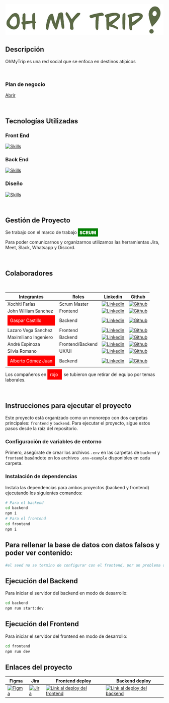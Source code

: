 [![Global Link](/resources/logo.webp)](https://frontend-nu-five-59.vercel.app/)

## Descripción

<p>OhMyTrip es una red social que se enfoca en destinos atípicos</p>

<br/>

### Plan de negocio

[Abrir](./resources/plan-de-negocios.md)

<br/>

## Tecnologías Utilizadas

### Front End

[![Skills](https://skillicons.dev/icons?i=tailwind,next)](https://skillicons.dev)

### Back End

[![Skills](https://skillicons.dev/icons?i=nest,mongodb)](https://skillicons.dev)

### Diseño

[![Skills](https://skillicons.dev/icons?i=figma)](https://skillicons.dev)

<br/>

## Gestión de Proyecto

Se trabajo con el marco de trabajo <span style="  background-color:green;color:white; padding:0.3rem; font-weight:900; padding-right: 0.4rem"> SCRUM </span>

<p>Para poder comunicarnos y organizarnos utilizamos las herramientas Jira, Meet, Slack, Whatsapp y Discord.</p>

<br/>

## Colaboradores

<br/>

| Integrantes                                                                              | Roles            | Linkedin                                                                                                                                                         | Github                                                                                                                                     |
| ---------------------------------------------------------------------------------------- | ---------------- | ---------------------------------------------------------------------------------------------------------------------------------------------------------------- | ------------------------------------------------------------------------------------------------------------------------------------------ |
| Xochitl Farías                                                                           | Scrum Master     | [![Linkedin](https://img.shields.io/badge/LinkedIn-0077B5?style=for-the-badge&logo=linkedin&logoColor=white)](https://www.linkedin.com/in/xfarias-scrum-master/) | [![Github](https://img.shields.io/badge/GitHub-100000?style=for-the-badge&logo=github&logoColor=white)](https://github.com/xochfa)         |
| John William Sanchez                                                                     | Frontend         | [![Linkedin](https://img.shields.io/badge/LinkedIn-0077B5?style=for-the-badge&logo=linkedin&logoColor=white)](https://www.linkedin.com/in/lazaro-vega-sanchez)   | [![Github](https://img.shields.io/badge/GitHub-100000?style=for-the-badge&logo=github&logoColor=white)](https://github.com/jwilliam96)     |
| <div style="  background-color:red;color:white; padding:0.5rem"> Gaspar Castillo </div>  | Backend          | [![Linkedin](https://img.shields.io/badge/LinkedIn-0077B5?style=for-the-badge&logo=linkedin&logoColor=white)](https://www.linkedin.com/in/isakidev/)             | [![Github](https://img.shields.io/badge/GitHub-100000?style=for-the-badge&logo=github&logoColor=white)](https://github.com/isakiDev)       |
| Lazaro Vega Sanchez                                                                      | Frontend         | [![Linkedin](https://img.shields.io/badge/LinkedIn-0077B5?style=for-the-badge&logo=linkedin&logoColor=white)](https://www.linkedin.com/in/lazaro-vega-sanchez)   | [![Github](https://img.shields.io/badge/GitHub-100000?style=for-the-badge&logo=github&logoColor=white)](https://github.com/lazaronazareno) |
| Maximiliano Ingeniero                                                                    | Backend          | [![Linkedin](https://img.shields.io/badge/LinkedIn-0077B5?style=for-the-badge&logo=linkedin&logoColor=white)]()                                                  | [![Github](https://img.shields.io/badge/GitHub-100000?style=for-the-badge&logo=github&logoColor=white)](https://github.com/mingeniero)     |
| André Espinoza                                                                           | Frontend/Backend | [![Linkedin](https://img.shields.io/badge/LinkedIn-0077B5?style=for-the-badge&logo=linkedin&logoColor=white)](https://www.linkedin.com/in/ae95caba)              | [![Github](https://img.shields.io/badge/GitHub-100000?style=for-the-badge&logo=github&logoColor=white)](https://github.com/ae95caba)       |
| Silvia Romano                                                                            | UX/UI            | [![Linkedin](https://img.shields.io/badge/LinkedIn-0077B5?style=for-the-badge&logo=linkedin&logoColor=white)](http://www.linkedin.com/in/sil-romano-811560286)   | [![Github](https://img.shields.io/badge/GitHub-100000?style=for-the-badge&logo=github&logoColor=white)](http://github.com/soysil)          |
| <div style="  background-color:red;color:white; padding:0.5rem">Alberto Gómez Juan</div> | Backend          | [![Linkedin](https://img.shields.io/badge/LinkedIn-0077B5?style=for-the-badge&logo=linkedin&logoColor=white)](https://www.linkedin.com/in/agomezjuan/)           | [![Github](https://img.shields.io/badge/GitHub-100000?style=for-the-badge&logo=github&logoColor=white)](https://github.com/agomezjuan)     |

Los compañeros en <span style="  background-color:red;color:white; padding:0.5rem; margin-right:0.4rem"> rojo </span> se tubieron que retirar del equipo por temas laborales.

<br/>

## Instrucciones para ejecutar el proyecto

Este proyecto está organizado como un monorepo con dos carpetas principales: `frontend` y `backend`. Para ejecutar el proyecto, sigue estos pasos desde la raíz del repositorio.

### Configuración de variables de entorno

Primero, asegúrate de crear los archivos `.env` en las carpetas de `backend` y `frontend` basándote en los archivos `.env-example` disponibles en cada carpeta.

### Instalación de dependencias

Instala las dependencias para ambos proyectos (backend y frontend) ejecutando los siguientes comandos:

```sh
# Para el backend
cd backend
npm i
# Para el frontend
cd frontend
npm i

```

## Para rellenar la base de datos con datos falsos y poder ver contenido:

```sh
#el seed no se termino de configurar con el frontend, por un problema de compatibilidad de las imagenes
```

## Ejecución del Backend

Para iniciar el servidor del backend en modo de desarrollo:

```sh
cd backend
npm run start:dev
```

## Ejecución del Frontend

Para iniciar el servidor del frontend en modo de desarrollo:

```sh
cd frontend
npm run dev
```

## Enlaces del proyecto

| Figma                                                                                                                                                        | Jira                                                                                                                                                                                                                                                                   | Frontend deploy                                                                                                                                  | Backend deploy                                                                                                                                                |
| ------------------------------------------------------------------------------------------------------------------------------------------------------------ | ---------------------------------------------------------------------------------------------------------------------------------------------------------------------------------------------------------------------------------------------------------------------- | ------------------------------------------------------------------------------------------------------------------------------------------------ | ------------------------------------------------------------------------------------------------------------------------------------------------------------- |
| [![Figma](https://skillicons.dev/icons?i=figma)](https://www.figma.com/design/hUG1EOkKXqpRinerOEdKTM/team-no-country-17-12?node-id=0-1&t=CBa1crfmRYe7RGdW-0) | [![Jira](https://img.shields.io/badge/Jira-0052CC?style=for-the-badge&logo=jira&logoColor=white)](https://xoch-scrum.atlassian.net/jira/software/projects/S1TNR/boards/14/timeline?shared=&atlOrigin=eyJpIjoiODcyYWZiMzVjZDM1NDE5MWIzZDUyZmY2MzMyZDIxOGMiLCJwIjoiaiJ9) | [![Link al deploy del frontend](https://img.shields.io/badge/live-demo-00C4CC?style=for-the-badge)](https://frontend-nu-five-59.vercel.app/feed) | [![Link al deploy del backend](https://img.shields.io/badge/LIVE-DEMO-00C4CC?style=for-the-badge)](https://ohmytrip-backend-production.up.railway.app/api/v1) |
